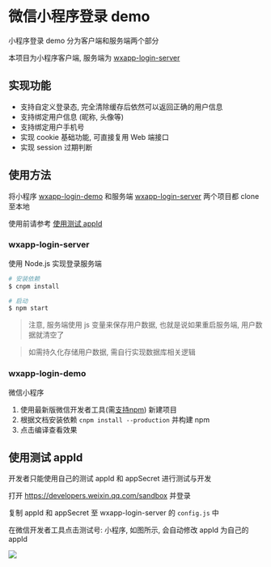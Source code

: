 微信小程序登录 demo
===

小程序登录 demo 分为客户端和服务端两个部分

本项目为小程序客户端, 服务端为 [wxapp-login-server](https://github.com/chunpu/wxapp-login-server)


实现功能
---

- 支持自定义登录态, 完全清除缓存后依然可以返回正确的用户信息
- 支持绑定用户信息 (昵称, 头像等)
- 支持绑定用户手机号
- 实现 cookie 基础功能, 可直接复用 Web 端接口
- 实现 session 过期判断


使用方法
---

将小程序 [wxapp-login-demo](https://github.com/chunpu/wxapp-login-demo) 和服务端 [wxapp-login-server](https://github.com/chunpu/wxapp-login-server) 两个项目都 clone 至本地

使用前请参考 [使用测试 appId](#使用测试-appid)

### wxapp-login-server

使用 Node.js 实现登录服务端

```sh
# 安装依赖
$ cnpm install

# 启动
$ npm start
```

> 注意, 服务端使用 js 变量来保存用户数据, 也就是说如果重启服务端, 用户数据就清空了

> 如需持久化存储用户数据, 需自行实现数据库相关逻辑

### wxapp-login-demo

微信小程序

1. 使用最新版微信开发者工具(需[支持npm](https://developers.weixin.qq.com/miniprogram/dev/devtools/npm.html)) 新建项目
1. 根据文档安装依赖 `cnpm install --production` 并构建 npm
1. 点击编译查看效果


使用测试 appId
---

开发者只能使用自己的测试 appId 和 appSecret 进行测试与开发

打开 <https://developers.weixin.qq.com/sandbox> 并登录

复制 appId 和 appSecret 至 wxapp-login-server 的 `config.js` 中

在微信开发者工具点击测试号: 小程序, 如图所示, 会自动修改 appId 为自己的 appId

![](https://p5.ssl.qhimg.com/t011f4e1ac295eb82ab.png)
